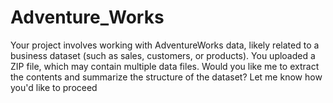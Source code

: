 # Adventure_Works
Your project involves working with AdventureWorks data, likely related to a business dataset (such as sales, customers, or products). You uploaded a ZIP file, which may contain multiple data files.  Would you like me to extract the contents and summarize the structure of the dataset? Let me know how you'd like to proceed
